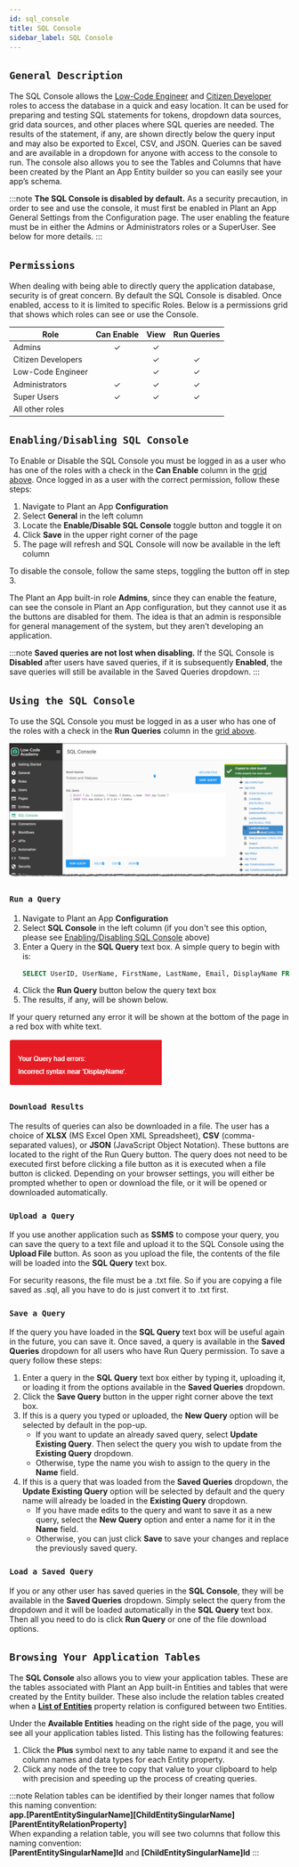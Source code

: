 ```yaml
---
id: sql_console
title: SQL Console
sidebar_label: SQL Console
---
```


## `General Description`

The SQL Console allows the [Low-Code Engineer](/docs/audience#low-code-engineers) and [Citizen Developer](/docs/audience#citizen-developers) roles to access the database in a quick and easy location. It can be used for preparing and testing SQL statements for tokens, dropdown data sources, grid data sources, and other places where SQL queries are needed. The results of the statement, if any, are shown directly below the query input and may also be exported to Excel, CSV, and JSON. Queries can be saved and are available in a dropdown for anyone with access to the console to run. The console also allows you to see the Tables and Columns that have been created by the Plant an App Entity builder so you can easily see your app’s schema.

:::note
**The SQL Console is disabled by default.** As a security precaution, in order to see and use the console, it must first be enabled in Plant an App General Settings from the Configuration page. The user enabling the feature must be in either the Admins or Administrators roles or a SuperUser. See below for more details.
:::

## `Permissions`

When dealing with being able to directly query the application database, security is of great concern. By default the SQL Console is disabled. Once enabled, access to it is limited to specific Roles. Below is a permissions grid that shows which roles can see or use the Console.

| Role | Can Enable | View | Run Queries |
| -- | :----: | :----: | :----: |
| Admins | &check; | &check; |  |
| Citizen Developers |  | &check; | &check; |
| Low-Code Engineer |  | &check; | &check; |
| Administrators | &check; | &check; | &check; |
| Super Users | &check; | &check; | &check; |
| All other roles |  |  |  |

## `Enabling/Disabling SQL Console`

To Enable or Disable the SQL Console you must be logged in as a user who has one of the roles with a check in the **Can Enable** column in the [grid above](#permissions). Once logged in as a user with the correct permission, follow these steps:

1. Navigate to Plant an App **Configuration**
2. Select **General** in the left column
3. Locate the **Enable/Disable SQL Console** toggle button and toggle it on
4. Click **Save** in the upper right corner of the page
5. The page will refresh and SQL Console will now be available in the left column

To disable the console, follow the same steps, toggling the button off in step 3.

The Plant an App built-in role **Admins**, since they can enable the feature, can see the console in Plant an App configuration, but they cannot use it as the buttons are disabled for them. The idea is that an admin is responsible for general management of the system, but they aren’t developing an application.

:::note
**Saved queries are not lost when disabling.** If the SQL Console is **Disabled** after users have saved queries, if it is subsequently **Enabled**, the save queries will still be available in the Saved Queries dropdown.
:::

## `Using the SQL Console`

To use the SQL Console you must be logged in as a user who has one of the roles with a check in the **Run Queries** column in the [grid above](#permissions).

![SQL Console](/static/img/SQLConsole_preview.png)

### `Run a Query`

1. Navigate to Plant an App **Configuration**
2. Select **SQL Console** in the left column (if you don't see this option, please see [Enabling/Disabling SQL Console](#enablingdisabling-sql-console) above)
3. Enter a Query in the **SQL Query** text box. A simple query to begin with is:
   ```sql
   SELECT UserID, UserName, FirstName, LastName, Email, DisplayName FROM Users
   ```
4. Click the **Run Query** button below the query text box
5. The results, if any, will be shown below.

If your query returned any error it will be shown at the bottom of the page in a red box with white text.

![Query Error](/static/img/QueryErrors.png)

### `Download Results`

The results of queries can also be downloaded in a file. The user has a choice of **XLSX** (MS Excel Open XML Spreadsheet), **CSV** (comma-separated values), or **JSON** (JavaScript Object Notation). These buttons are located to the right of the Run Query button. The query does not need to be executed first before clicking a file button as it is executed when a file button is clicked. Depending on your browser settings, you will either be prompted whether to open or download the file, or it will be opened or downloaded automatically.

### `Upload a Query`

If you use another application such as **SSMS** to compose your query, you can save the query to a text file and upload it to the SQL Console using the **Upload File** button. As soon as you upload the file, the contents of the file will be loaded into the **SQL Query** text box.

For security reasons, the file must be a .txt file. So if you are copying a file saved as .sql, all you have to do is just convert it to .txt first.

### `Save a Query`

If the query you have loaded in the **SQL Query** text box will be useful again in the future, you can save it. Once saved, a query is available in the **Saved Queries** dropdown for all users who have Run Query permission. To save a query follow these steps:

1. Enter a query in the **SQL Query** text box either by typing it, uploading it, or loading it from the options available in the **Saved Queries** dropdown.
2. Click the **Save Query** button in the upper right corner above the text box.
3. If this is a query you typed or uploaded, the **New Query** option will be selected by default in the pop-up.
   - If you want to update an already saved query, select **Update Existing Query**. Then select the query you wish to update from the **Existing Query** dropdown.
   - Otherwise, type the name you wish to assign to the query in the **Name** field.
4. If this is a query that was loaded from the **Saved Queries** dropdown, the **Update Existing Query** option will be selected by default and the query name will already be loaded in the **Existing Query** dropdown.
   - If you have made edits to the query and want to save it as a new query, select the **New Query** option and enter a name for it in the **Name** field.
   - Otherwise, you can just click **Save** to save your changes and replace the previously saved query.

### `Load a Saved Query`

If you or any other user has saved queries in the **SQL Console**, they will be available in the **Saved Queries** dropdown. Simply select the query from the dropdown and it will be loaded automatically in the **SQL Query** text box. Then all you need to do is click **Run Query** or one of the file download options.

## `Browsing Your Application Tables`

The **SQL Console** also allows you to view your application tables. These are the tables associated with Plant an App built-in Entities and tables that were created by the Entity builder. These also include the relation tables created when a **[List of Entities](/docs/entities#list-of-entities)** property relation is configured between two Entities.

Under the **Available Entities** heading on the right side of the page, you will see all your application tables listed. This listing has the following features:

   1. Click the **Plus** symbol next to any table name to expand it and see the column names and data types for each Entity property.
   2. Click any node of the tree to copy that value to your clipboard to help with precision and speeding up the process of creating queries.

:::note
Relation tables can be identified by their longer names that follow this naming convention:  
**app.[ParentEntitySingularName][ChildEntitySingularName][ParentEntityRelationProperty]**  
When expanding a relation table, you will see two columns that follow this naming convention:  
**[ParentEntitySingularName]Id** and **[ChildEntitySingularName]Id**
:::
